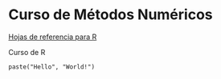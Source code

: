 # Curso de Métodos Numéricos


[Hojas de referencia para R](https://rstudio.com/resources/cheatsheets/) 


Curso de R 
```{r} 
paste("Hello", "World!") 
``` 
